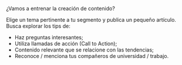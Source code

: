 ¿Vamos a entrenar la creación de contenido?

Elige un tema pertinente a tu segmento y publica un pequeño artículo. Busca explorar los tips de:

- Haz preguntas interesantes;
- Utiliza llamadas de acción (Call to Action);
- Contenido relevante que se relacione con las tendencias;
- Reconoce / menciona tus compañeros de universidad / trabajo.